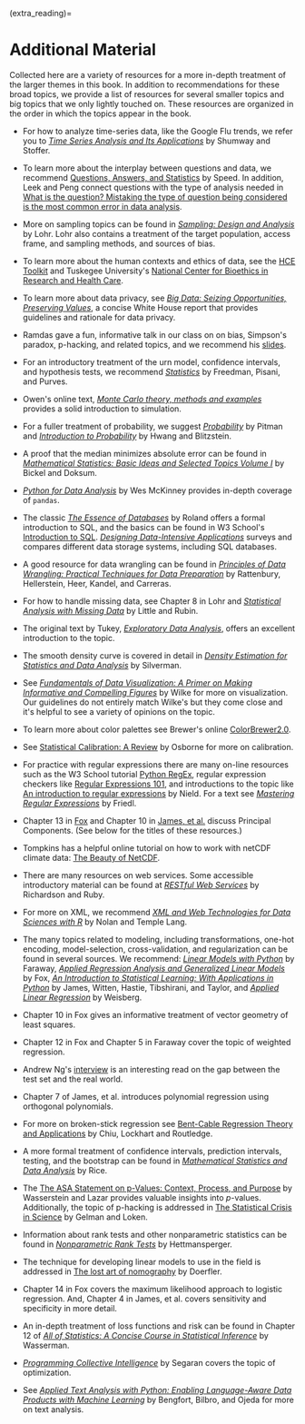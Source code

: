 (extra_reading)=

# Additional Material

Collected here are a variety of resources for a more in-depth treatment of the larger themes in this book. In addition to recommendations for these broad topics, we provide a list of resources for several smaller topics and big topics that we only lightly touched on. These resources are organized in the order in which the topics appear in the book.

- For how to analyze time-series data, like the Google Flu trends, we refer you to [_Time Series Analysis and Its Applications_](https://doi.org/10.1007/978-3-319-52452-8) by Shumway and Stoffer.

- To learn more about the interplay between questions and data, we recommend [Questions, Answers, and Statistics](https://iase-web.org/documents/papers/icots2/Speed.pdf) by Speed. In addition, Leek and Peng connect questions with the type of analysis needed in [What is the question? Mistaking the type of question being considered is the most common error in data analysis](https://doi.org/10.1126/science.aaa6146).

- More on sampling topics can be found in [_Sampling: Design and Analysis_](https://doi.org/10.1201/9780429298899) by Lohr. Lohr also contains a treatment of the target population, access frame, and sampling methods, and sources of bias.

- To learn more about the human contexts and ethics of data, see the [HCE Toolkit](https://data.berkeley.edu/hce-toolkit) and Tuskegee University's [National Center for Bioethics in Research and Health Care](https://www.tuskegee.edu/about-us/centers-of-excellence/bioethics-center).

- To learn more about data privacy, see [_Big Data: Seizing Opportunities, Preserving Values_](https://obamawhitehouse.archives.gov/sites/default/files/docs/big_data_privacy_report_may_1_2014.pdf), a concise White House report that provides guidelines and rationale for data privacy.

- Ramdas gave a fun, informative talk in our class on on bias, Simpson's paradox, p-hacking, and related topics, and we recommend his [slides](https://drive.google.com/file/d/0B7gkaDYGT5X5c245RV93MVRRSjQ/view?resourcekey=0-8nQDM50Tta2SuLkFqAXEqQ).

- For an introductory treatment of the urn model, confidence intervals, and hypothesis tests, we recommend [_Statistics_](https://wwnorton.com/books/Statistics/) by Freedman, Pisani, and Purves.

- Owen's online text, [_Monte Carlo theory, methods and examples_](https://artowen.su.domains/mc/) provides a solid introduction to simulation.

- For a fuller treatment of probability, we suggest [_Probability_](https://doi.org/10.1007/978-1-4612-4374-8) by Pitman and [_Introduction to Probability_](https://doi.org/10.1201/b17221) by Hwang and Blitzstein.

- A proof that the median minimizes absolute error can be found in [_Mathematical Statistics: Basic Ideas and Selected Topics Volume I_](https://www.routledge.com/Mathematical-Statistics-Basic-Ideas-and-Selected-Topics-Volume-I-Second/Bickel-Doksum/p/book/9781498723800) by Bickel and Doksum.

- [_Python for Data Analysis_](https://wesmckinney.com/book/) by Wes McKinney provides in-depth coverage of `pandas`.

- The classic [_The Essence of Databases_](https://dl.acm.org/doi/book/10.5555/274800) by Roland offers a formal introduction to SQL, and the basics can be found in W3 School's [Introduction to SQL](https://www.w3schools.com/sql/sql_intro.asp). [_Designing Data-Intensive Applications_](https://www.oreilly.com/library/view/designing-data-intensive-applications/9781491903063/) surveys and compares different data storage systems, including SQL databases.

- A good resource for data wrangling can be found in [_Principles of Data Wrangling: Practical Techniques for Data Preparation_](https://www.oreilly.com/library/view/principles-of-data/9781491938911/) by Rattenbury, Hellerstein, Heer, Kandel, and Carreras.

- For how to handle missing data, see Chapter 8 in Lohr and [_Statistical Analysis with Missing Data_](https://www.wiley.com/en-us/Statistical+Analysis+with+Missing+Data,+3rd+Edition-p-9780470526798) by Little and Rubin.

- The original text by Tukey, [_Exploratory Data Analysis_](https://archive.org/details/exploratorydataa00tuke_0), offers an excellent introduction to the topic.

- The smooth density curve is covered in detail in [_Density Estimation for Statistics and Data Analysis_](https://www.routledge.com/Density-Estimation-for-Statistics-and-Data-Analysis/Silverman/p/book/9780412246203) by Silverman.

- See [_Fundamentals of Data Visualization: A Primer on Making Informative and Compelling Figures_](https://clauswilke.com/dataviz/) by Wilke for more on visualization. Our guidelines do not entirely match Wilke's but they come close and it's helpful to see a variety of opinions on the topic.

- To learn more about color palettes see Brewer's online [ColorBrewer2.0](https://colorbrewer2.org/).

- See [Statistical Calibration: A Review](https://doi.org/10.2307/1403690) by Osborne for more on calibration.

- For practice with regular expressions there are many on-line resources such as the W3 School tutorial [Python RegEx](https://www.w3schools.com/python/python_regex.asp), regular expression checkers like [Regular Expressions 101](https://regex101.com/), and introductions to the topic like [An introduction to regular expressions](https://www.oreilly.com/content/an-introduction-to-regular-expressions/) by Nield. For a text see [_Mastering Regular Expressions_](https://dl.acm.org/doi/10.5555/1209014) by Friedl.

- Chapter 13 in [Fox](https://us.sagepub.com/en-us/nam/applied-regression-analysis-and-generalized-linear-models/book237254) and Chapter 10 in [James, et al.](https://www.statlearning.com/) discuss Principal Components. (See below for the titles of these resources.)

- Tompkins has a helpful online tutorial on how to work with netCDF climate data: [The Beauty of NetCDF](https://www.youtube.com/watch?v=UvNBnjiTXa0).

- There are many resources on web services. Some accessible introductory material can be found at [_RESTful Web Services_](https://dl.acm.org/doi/10.5555/1406352)
  by Richardson and Ruby.

- For more on XML, we recommend [_XML and Web Technologies for Data Sciences with R_](https://doi.org/10.1007/978-1-4614-7900-0) by Nolan and Temple Lang.

- The many topics related to modeling, including transformations, one-hot encoding, model-selection, cross-validation, and regularization can be found in several sources. We recommend: [_Linear Models with Python_](https://julianfaraway.github.io/LMP/) by Faraway, [_Applied Regression Analysis and Generalized Linear Models_](https://us.sagepub.com/en-us/nam/applied-regression-analysis-and-generalized-linear-models/book237254) by Fox, [_An Introduction to Statistical Learning: With Applications in Python_](https://www.statlearning.com/) by James, Witten, Hastie, Tibshirani, and Taylor, and [_Applied Linear Regression_](https://doi.org/10.1002/0471704091) by Weisberg.

- Chapter 10 in Fox gives an informative treatment of vector geometry of least squares.

- Chapter 12 in Fox and Chapter 5 in Faraway cover the topic of weighted regression.

- Andrew Ng's [interview](https://spectrum.ieee.org/andrew-ng-xrays-the-ai-hype) is an interesting read on the gap between the test set and the real world.

- Chapter 7 of James, et al. introduces polynomial regression using orthogonal polynomials.

- For more on broken-stick regression see [Bent-Cable Regression Theory and Applications](https://doi.org/10.1198/016214505000001177) by Chiu, Lockhart and Routledge.

- A more formal treatment of confidence intervals, prediction intervals, testing, and the bootstrap can be found in [_Mathematical Statistics and Data Analysis_](https://www.cengage.com/c/mathematical-statistics-and-data-analysis-3e-rice/9780534399429/) by Rice.

- The [The ASA Statement on p-Values: Context, Process, and Purpose](https://doi.org/10.1080/00031305.2016.1154108) by Wasserstein and Lazar provides valuable insights into $p$-values. Additionally, the topic of p-hacking is addressed in [The Statistical Crisis in Science](https://doi.org/10.1511/2014.111.460) by Gelman and Loken.

- Information about rank tests and other nonparametric statistics can be found in [_Nonparametric Rank Tests_](https://doi.org/10.1007/978-3-642-04898-2_417_) by Hettmansperger.

- The technique for developing linear models to use in the field is addressed in [The lost art of nomography](https://deadreckonings.files.wordpress.com/2008/01/nomography.pdf) by Doerfler.

- Chapter 14 in Fox covers the maximum likelihood approach to logistic regression. And, Chapter 4 in James, et al. covers sensitivity and specificity in more detail.

- An in-depth treatment of loss functions and risk can be found in Chapter 12 of [_All of Statistics: A Concise Course in Statistical Inference_](https://doi.org/10.1007/978-0-387-21736-9) by Wasserman.

- [_Programming Collective Intelligence_](https://www.oreilly.com/library/view/programming-collective-intelligence/9780596529321/) by Segaran covers the topic of optimization.

- See [_Applied Text Analysis with Python: Enabling Language-Aware Data Products with Machine Learning_](https://www.oreilly.com/library/view/applied-text-analysis/9781491963036/) by Bengfort, Bilbro, and Ojeda for more on text analysis.
